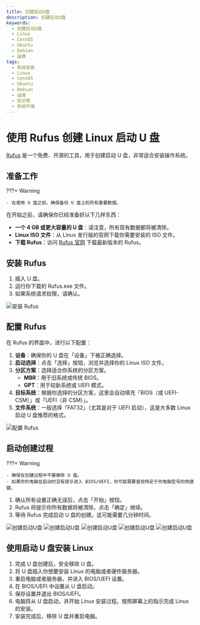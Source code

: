 ```yaml
---
title: 创建启动U盘
description: 创建启动U盘
keywords:
  - 创建启动U盘
  - Linux
  - CentOS
  - Ubuntu
  - Debian
  - 运维
tags:
  - 系统安装
  - Linux
  - CentOS
  - Ubuntu
  - Debian
  - 运维
  - 知识库
  - 系统环境
---
```


# 使用 Rufus 创建 Linux 启动 U 盘

[Rufus](https://rufus.ie/) 是一个免费、开源的工具，用于创建启动 U 盘，非常适合安装操作系统。

## 准备工作 

???+ Warning 

    - 在使用 U 盘之前，确保备份 U 盘上的所有重要数据。

在开始之前，请确保你已经准备好以下几样东西：

- **一个 4 GB 或更大容量的 U 盘**：请注意，所有现有数据都将被清除。
- **Linux ISO 文件**：从 Linux 发行版的官网下载你需要安装的 ISO 文件。
- **下载 Rufus**：访问 [Rufus 官网](https://rufus.ie/) 下载最新版本的 Rufus。

## 安装 Rufus

1. 插入 U 盘。
2. 运行你下载的 Rufus.exe 文件。
3. 如果系统请求权限，请确认。

![安装 Rufus](../assets/screenshots/Install-Rufus.png)


## 配置 Rufus

在 Rufus 的界面中，进行以下配置：

1. **设备**：确保你的 U 盘在「设备」下被正确选择。
2. **启动选择**：点击「选择」按钮，浏览并选择你的 Linux ISO 文件。
3. **分区方案**：选择适合你系统的分区方案。
   - **MBR**：用于旧系统或传统 BIOS。
   - **GPT**：用于较新系统或 UEFI 模式。
4. **目标系统**：根据你选择的分区方案，这里会自动填充「BIOS（或 UEFI-CSM）」或「UEFI（非 CSM）」。
5. **文件系统**：一般选择「FAT32」（尤其是对于 UEFI 启动），这是大多数 Linux 启动 U 盘推荐的格式。

![配置 Rufus](../assets/screenshots/Config-Rufus.png)

## 启动创建过程

???+ Warning 

    - 确保在创建过程中不要移除 U 盘。
    - 如果你的电脑在启动时没有提示进入 BIOS/UEFI，你可能需要查找特定于你电脑型号的快捷键。

1. 确认所有设置正确无误后，点击「开始」按钮。
2. Rufus 将提示你所有数据将被清除。点击「确定」继续。
3. 等待 Rufus 完成启动 U 盘的创建。这可能需要几分钟时间。

![创建启动U盘](../assets/screenshots/Create-USB.png)
![创建启动U盘](../assets/screenshots/Create-USB-1.png)
![创建启动U盘](../assets/screenshots/Create-USB-2.png)
![创建启动U盘](../assets/screenshots/Create-USB-3.png)
![创建启动U盘](../assets/screenshots/Create-USB-4.png)

## 使用启动 U 盘安装 Linux

1. 完成 U 盘创建后，安全移除 U 盘。
2. 将 U 盘插入你想要安装 Linux 的电脑或者硬件服务器。
3. 重启电脑或者服务器，并进入 BIOS/UEFI 设置。
4. 在 BIOS/UEFI 中设置从 U 盘启动。
5. 保存设置并退出 BIOS/UEFI。
6. 电脑将从 U 盘启动，并开始 Linux 安装过程。按照屏幕上的指示完成 Linux 的安装。
7. 安装完成后，移除 U 盘并重启电脑。